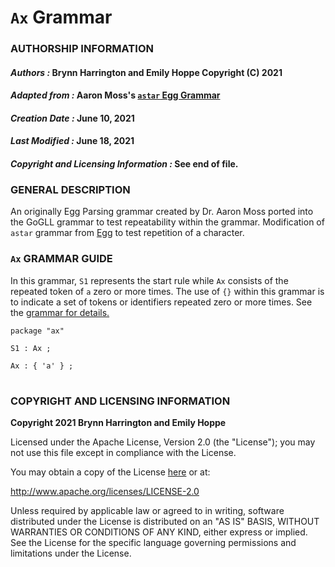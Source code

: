 # **`Ax` Grammar**

### **AUTHORSHIP INFORMATION**
#### *Authors :* Brynn Harrington and Emily Hoppe Copyright (C) 2021
#### *Adapted from :* Aaron Moss's [`astar` Egg Grammar](https://github.com/bruceiv/egg/blob/deriv/grammars/abc.egg)
#### *Creation Date :* June 10, 2021 
#### *Last Modified :* June 18, 2021
#### *Copyright and Licensing Information :* See end of file.

### **GENERAL DESCRIPTION**
An originally Egg Parsing grammar created by Dr. Aaron Moss ported into the GoGLL grammar to test repeatability within the grammar. Modification of `astar` grammar from [Egg](https://github.com/bruceiv/egg/blob/deriv/grammars/astar.egg) to test repetition of a character.

### **`Ax` GRAMMAR GUIDE**
In this grammar, `S1` represents the start rule while `Ax` consists of the repeated token of `a` zero or more times. The use of `{}` within this grammar is to indicate a set of tokens or identifiers repeated zero or more times. See the [grammar for details.](../../gogll.md)
```
package "ax"

S1 : Ax ;

Ax : { 'a' } ;
```
#
### **COPYRIGHT AND LICENSING INFORMATION**
**Copyright 2021 Brynn Harrington and Emily Hoppe**

Licensed under the Apache License, Version 2.0 (the "License"); you may not use this file except in compliance with the License.

You may obtain a copy of the License [here](http://www.apache.org/licenses/LICENSE-2.0) or at:

http://www.apache.org/licenses/LICENSE-2.0

Unless required by applicable law or agreed to in writing, software distributed under the License is distributed on an "AS IS" BASIS, WITHOUT WARRANTIES OR CONDITIONS OF ANY KIND, either express or implied. See the License for the specific language governing permissions and limitations under the License.

